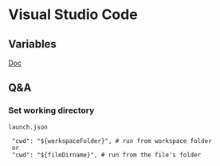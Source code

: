 # Visual Studio Code

## Variables

[Doc](https://code.visualstudio.com/docs/editor/variables-reference)

## Q&A

### Set working directory

`launch.json`

```text
 "cwd": "${workspaceFolder}", # run from workspace folder
 or
 "cwd": "${fileDirname}", # run from the file's folder
```



